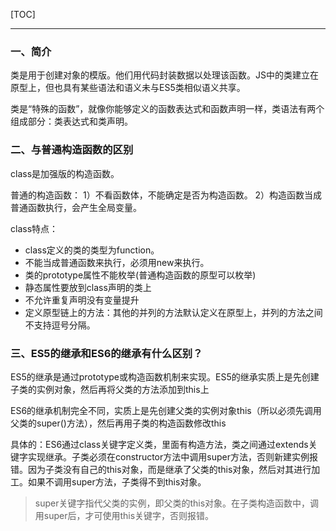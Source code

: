 [TOC]
***

### 一、简介

类是用于创建对象的模版。他们用代码封装数据以处理该函数。JS中的类建立在原型上，但也具有某些语法和语义未与ES5类相似语义共享。

类是“特殊的函数”，就像你能够定义的函数表达式和函数声明一样，类语法有两个组成部分：类表达式和类声明。

### 二、与普通构造函数的区别

class是加强版的构造函数。

普通的构造函数： 
1）不看函数体，不能确定是否为构造函数。 
2）构造函数当成普通函数执行，会产生全局变量。


class特点：
* class定义的类的类型为function。
* 不能当成普通函数来执行，必须用new来执行。
* 类的prototype属性不能枚举(普通构造函数的原型可以枚举)
* 静态属性要放到class声明的类上
* 不允许重复声明没有变量提升
* 定义原型链上的方法：其他的并列的方法默认定义在原型上，并列的方法之间不支持逗号分隔。

### 三、ES5的继承和ES6的继承有什么区别？
ES5的继承是通过prototype或构造函数机制来实现。ES5的继承实质上是先创建子类的实例对象，然后再将父类的方法添加到this上

ES6的继承机制完全不同，实质上是先创建父类的实例对象this（所以必须先调用父类的super()方法），然后再用子类的构造函数修改this

具体的：ES6通过class关键字定义类，里面有构造方法，类之间通过extends关键字实现继承。子类必须在constructor方法中调用super方法，否则新建实例报错。因为子类没有自己的this对象，而是继承了父类的this对象，然后对其进行加工。如果不调用super方法，子类得不到this对象。

> super关键字指代父类的实例，即父类的this对象。在子类构造函数中，调用super后，才可使用this关键字，否则报错。